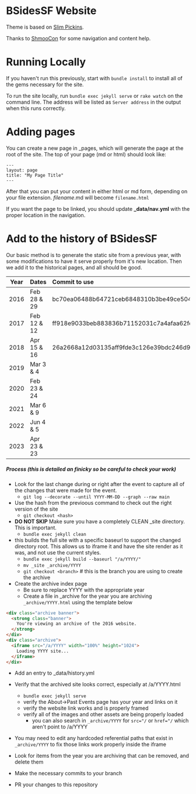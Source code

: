 # BSidesSF Website

Theme is based on [Slim Pickins](https://chrisanthropic.github.io/slim-pickins-jekyll-theme/).

Thanks to [ShmooCon](http://shmoocon.org/) for some navigation and content help.

# Running Locally

If you haven't run this previously, start with `bundle install` to install all of the gems necessary for the site.

To run the site locally, run `bundle exec jekyll serve` or `rake watch` on the command line. The address will be listed as `Server address` in the output when this runs correctly.

# Adding pages

You can create a new page in \_pages, which will generate the page at the root of the site. The top of your page (md or html) should look like:

```
---
layout: page
title: "My Page Title"
---
```

After that you can put your content in either html or md form, depending on your file extension. _filename_.md will become `filename.html`

If you want the page to be linked, you should update **\_data/nav.yml** with the proper
location in the navigation.

# Add to the history of BSidesSF

Our basic method is to generate the static site from a previous year,
with some modifications to have it serve properly from it's new location.
Then we add it to the historical pages, and all should be good.

| Year | Dates       | Commit to use                            |
| :--: | :---------- | :--------------------------------------- |
| 2016 | Feb 28 & 29 | bc70ea06488b64721ceb6848310b3be49ce504b4 |
| 2017 | Feb 12 & 12 | ff918e9033beb883836b71152031c7a4afaa62fc |
| 2018 | Apr 15 & 16 | 26a2668a12d03135aff9fde3c126e39bdc246d93 |
| 2019 | Mar 3 & 4   |
| 2020 | Feb 23 & 24 |
| 2021 | Mar 6 & 9   |
| 2022 | Jun 4 & 5   |
| 2023 | Apr 23 & 23 |

##### Process (this is detailed an finicky so be careful to check your work)

- Look for the last change during or right after the event to capture all of the changes that were made for the event.
  - `git log --decorate --until YYYY-MM-DD --graph --raw main`
- Use the hash from the previoous command to check out the right version of the site
  - `git checkout <hash>`
- **DO NOT SKIP** Make sure you have a completely CLEAN \_site directory. This is important.
  - `bundle exec jekyll clean`
- this builds the full site with a specific baseurl to support the changed directory root. This allows us to iframe it and have the site render as it was, and not use the current styles.
  - `bundle exec jekyll build --baseurl "/a/YYYY/"`
  - `mv _site _archive/YYYY`
  - `git checkout <branch>` # this is the branch you are using to create the archive
- Create the archive index page
  - Be sure to replace YYYY with the appropriate year
  - Create a file in \_archive for the year you are archiving `_archive/YYYY.html` using the template below

```html
<div class="archive banner">
  <strong class="banner">
    You're viewing an archive of the 2016 website.
  </strong>
</div>
<div class="archive">
  <iframe src="/a/YYYY" width="100%" height="1024">
    Loading YYYY site...
  </iframe>
</div>
```

- Add an entry to \_data/history.yml
- Verify that the archived site looks correct, especially at /a/YYYY.html

  - `bundle exec jekyll serve`
  - verify the About->Past Events page has your year and links on it
  - verify the website link works and is properly framed
  - verify all of the images and other assets are being properly loaded
    - you can also search in `_archive/YYYY` for `src="/` or `href="/` which aren't point to /a/YYYY

- You may need to edit any hardcoded referential paths that exist in `_archive/YYYY` to fix those links work properly inside the iframe

- Look for items from the year you are archiving that can be removed, and delete them

- Make the necessary commits to your branch
- PR your changes to this repository
